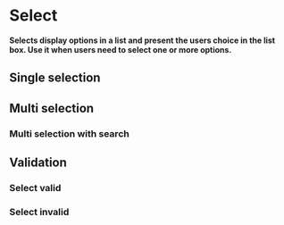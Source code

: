 # Select

**Selects display options in a list and present the users choice in the list box. Use it when users need to select one or more options.**

## Single selection

<demo-block component="select" partial="single-select"></demo-block>

## Multi selection

<demo-block component="select" partial="multi-select"></demo-block>

### Multi selection with search

<demo-block component="select" partial="multi-select-search"></demo-block>

## Validation

### Select valid

<demo-block component="select" partial="validation-valid"></demo-block>

### Select invalid

<demo-block component="select" partial="validation-invalid"></demo-block>
